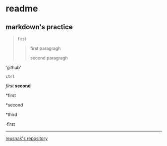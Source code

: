 # readme
## markdown's practice

>first
>>first paragragh
>>
>>second paragragh

'github'

`ctrl`

_first_
__second__

*first 

*second

*third

·first

***

[reusnak's repository](https://github.com/Reusnak/Reusnak-s-note/edit/main/README.md)


